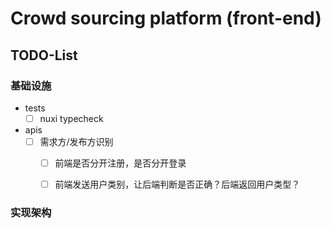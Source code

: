 # Crowd sourcing platform (front-end)

## TODO-List

### 基础设施
- tests
  - [ ] nuxi typecheck
- apis
  - [ ] 需求方/发布方识别
    - [ ] 前端是否分开注册，是否分开登录
    - [ ] 前端发送用户类别，让后端判断是否正确？后端返回用户类型？


### 实现架构

